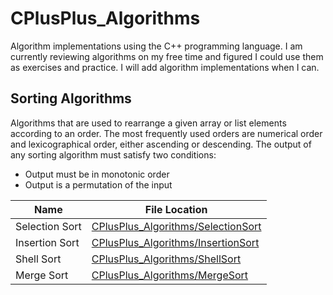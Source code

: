 # CPlusPlus_Algorithms

Algorithm implementations using the C++ programming language. I am currently reviewing algorithms on my free time and figured I could
use them as exercises and practice. I will add algorithm implementations when I can. 


## Sorting Algorithms
Algorithms that are used to rearrange a given array or list elements according to an order. The most frequently used orders are numerical order and lexicographical order, either ascending or descending. The output of any sorting algorithm must satisfy two conditions:
- Output must be in monotonic order
- Output is a permutation of the input


| Name | File Location |
| ---- | ------------- |
| Selection Sort | [CPlusPlus_Algorithms/SelectionSort](https://github.com/AbstractAvival/CPlusPlus_Algorithms/blob/master/CPlusPlus_Algorithms/SelectionSort.h) |
| Insertion Sort | [CPlusPlus_Algorithms/InsertionSort](https://github.com/AbstractAvival/CPlusPlus_Algorithms/blob/master/CPlusPlus_Algorithms/InsertionSort.h) |
| Shell Sort | [CPlusPlus_Algorithms/ShellSort](https://github.com/AbstractAvival/CPlusPlus_Algorithms/blob/master/CPlusPlus_Algorithms/ShellSort.h) |
| Merge Sort | [CPlusPlus_Algorithms/MergeSort](https://github.com/AbstractAvival/CPlusPlus_Algorithms/blob/master/CPlusPlus_Algorithms/MergeSort.h) |
